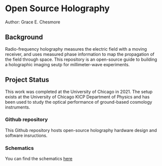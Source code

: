 # Open Source Holography
Author: Grace E. Chesmore

## Background
Radio-frequency holography measures the electric field with a moving receiver, and uses measured phase information to map the propagation of the field through space.  This repository is an open-source guide to building a holographic imaging seutp for millimeter-wave experiments.

## Project Status

This work was completed at the University of Chicago in 2021.  The setup exists at the University of Chicago KICP Department of Physics and has been used to study the optical performance of ground-based cosmology instruments. 

### Github repository

This Github repository hosts open-source holography hardware design and software insructions.

### Schematics

You can find the schematics [here](schematics/)